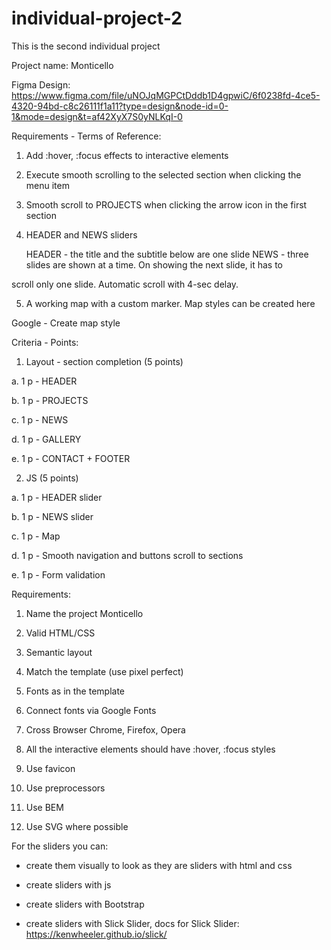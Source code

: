# individual-project-2
This is the second individual project

Project name: Monticello

Figma Design: https://www.figma.com/file/uNOJqMGPCtDddb1D4gpwiC/6f0238fd-4ce5-4320-94bd-c8c26111f1a11?type=design&node-id=0-1&mode=design&t=af42XyX7S0yNLKqI-0

Requirements - Terms of Reference:

1. Add :hover, :focus effects to interactive elements

2. Execute smooth scrolling to the selected section when clicking the menu item

3. Smooth scroll to PROJECTS when clicking the arrow icon in the first section

4. HEADER and NEWS sliders

    HEADER - the title and the subtitle below are one slide
    NEWS - three slides are shown at a time. On showing the next slide, it has to

scroll only one slide. Automatic scroll with 4-sec delay.

5. A working map with a custom marker. Map styles can be created here

Google - Create map style 

 

Criteria - Points:

1. Layout - section completion (5 points)

a. 1 p - HEADER

b. 1 p - PROJECTS

c. 1 p - NEWS

d. 1 p - GALLERY

e. 1 p - CONTACT + FOOTER

2. JS (5 points)

a. 1 p - HEADER slider

b. 1 p - NEWS slider

c. 1 p - Map

d. 1 p - Smooth navigation and buttons scroll to sections

e. 1 p - Form validation

 

Requirements:

1. Name the project Monticello

2. Valid HTML/CSS

3. Semantic layout

4. Match the template (use pixel perfect)

1. Fonts as in the template

2. Connect fonts via Google Fonts

5. Cross Browser Chrome, Firefox, Opera

6. All the interactive elements should have :hover, :focus styles

7. Use favicon

8. Use preprocessors

9. Use BEM

10. Use SVG where possible
    

For the sliders you can:

- create them visually to look as they are sliders with html and css

- create sliders with js

- create sliders with Bootstrap

- create sliders with Slick Slider, docs for Slick Slider: https://kenwheeler.github.io/slick/
